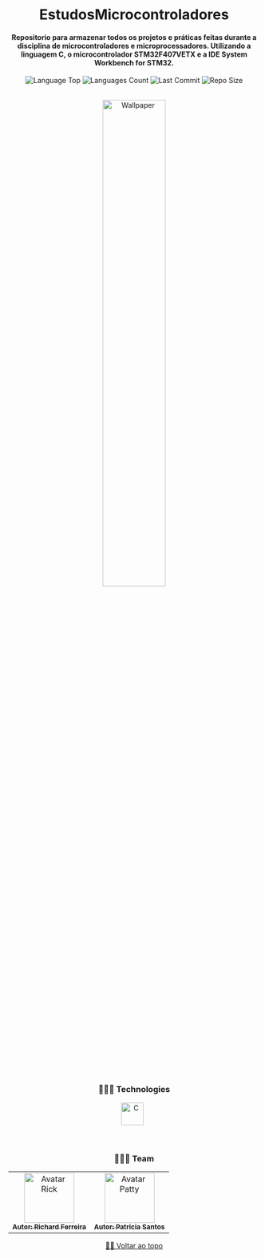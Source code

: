 <div align="center">
   
     
     
     
# EstudosMicrocontroladores   
  
<h4> Repositorio para armazenar todos os projetos e práticas feitas durante a disciplina de microcontroladores e microprocessadores. Utilizando a linguagem C, o microcontrolador STM32F407VETX e a IDE System Workbench for STM32.
</h4>    
  
<p>
<!-- Image Shields -->
<img  alt="Language Top"  src="https://img.shields.io/github/languages/top/RickFerreira/EstudosMicrocontroladores">
<img  alt="Languages Count"  src="https://img.shields.io/github/languages/count/RickFerreira/EstudosMicrocontroladores">
<img  alt="Last Commit"  src="https://img.shields.io/github/last-commit/RickFerreira/EstudosMicrocontroladores">
<img  alt="Repo Size"  src="https://img.shields.io/github/repo-size/RickFerreira/EstudosMicrocontroladores">
</a>
</p>
<br>

<img  alt="Wallpaper"  src="https://media.discordapp.net/attachments/970384663942168626/971092832020467732/456498.jpg?width=815&height=458" width="50%">

<br> 

### 👨🏻‍💻 Technologies

<img src="https://cdn.icon-icons.com/icons2/2415/PNG/512/c_original_logo_icon_146611.png" alt="C" width="45"> &nbsp;

<br>

### 👨🏻‍💻 Team

<table>
  <tr>
    <td align="center">
      <a href="https://github.com/RickFerreira">
        <img src="https://avatars.githubusercontent.com/u/40415279?v=4" width="100px;" alt="Avatar Rick"/><br>
        <sub>
          <b>Autor: Richard Ferreira</b>
        </sub>
      </a>
    </td>
        <td align="center">
      <a href="https://github.com/Patricia-Santos">
        <img src="https://avatars.githubusercontent.com/u/54537516?v=4" width="100px;" alt="Avatar Patty"/><br>
        <sub>
          <b>Autor: Patricia Santos</b>
        </sub>
      </a>
    </td>
  </tr>
</table>

[☝🏽 Voltar ao topo](#EstudosMicrocontroladores )<br>

</div>
